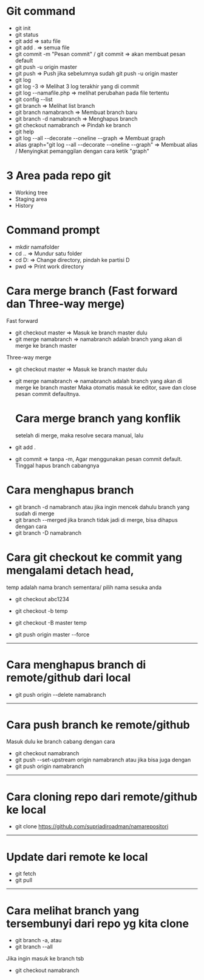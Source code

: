 # Git command
- git init
- git status
- git add <namafile> => satu file
- git add . => semua file
- git commit -m "Pesan commit"  / git commit => akan membuat pesan default
- git push -u origin master
- git push => Push jika sebelumnya sudah git push -u origin master
- git log 
- git log -3 => Melihat 3 log terakhir yang di commit 
- git log --namafile.php => melihat perubahan pada file tertentu
- git config --list
- git branch  => Melihat list branch 
- git branch namabranch => Membuat branch baru 
- git branch -d namabranch => Menghapus branch
- git checkout namabranch => Pindah ke branch
- git help
- git log --all --decorate --oneline --graph => Membuat graph
- alias graph="git log --all --decorate --oneline --graph" => Membuat alias / Menyingkat pemanggilan dengan cara ketik "graph"


# 3 Area pada repo git
- Working tree
- Staging area
- History

# Command prompt
- mkdir namafolder
- cd .. => Mundur satu folder
- cd D: => Change directory, pindah ke partisi D
- pwd => Print work directory

# Cara merge branch (Fast forward dan Three-way merge)
  Fast forward 
- git checkout master  => Masuk ke branch master dulu
- git merge namabranch => namabranch adalah branch yang akan di merge ke branch master

 Three-way merge 
- git checkout master  => Masuk ke branch master dulu
- git merge namabranch => namabranch adalah branch yang akan di merge ke branch master
  Maka otomatis masuk ke editor, save dan close pesan commit defaultnya.
  
  # Cara merge branch yang konflik
  setelah di merge, maka resolve secara manual, lalu
- git add .
- git commit => tanpa -m,  Agar menggunakan pesan commit default. Tinggal hapus branch cabangnya


# Cara menghapus branch
- git branch -d namabranch
  atau jika ingin mencek dahulu branch yang sudah di merge
- git branch --merged
  jika branch tidak jadi di merge, bisa dihapus dengan cara
- git branch -D namabranch


# Cara git checkout ke commit yang mengalami detach head,
temp adalah nama branch sementara/ pilih nama sesuka anda

- git checkout abc1234

- git checkout -b temp
- git checkout -B master temp

- git push origin master --force

________________________________

# Cara menghapus branch di remote/github dari local

- git push origin --delete namabranch

________________________________

# Cara push branch ke remote/github

Masuk dulu ke branch cabang dengan cara
- git checkout namabranch
- git push --set-upstream origin namabranch
atau jika bisa juga dengan
- git push origin namabranch

________________________________

# Cara cloning repo dari remote/github ke local

- git clone https://github.com/supriadiroadman/namarepositori

________________________________

# Update dari remote ke local

- git fetch
- git pull

________________________________
# Cara melihat branch yang tersembunyi dari repo yg kita clone
- git branch -a, atau   
- git branch --all

Jika ingin masuk ke branch tsb
- git checkout namabranch
